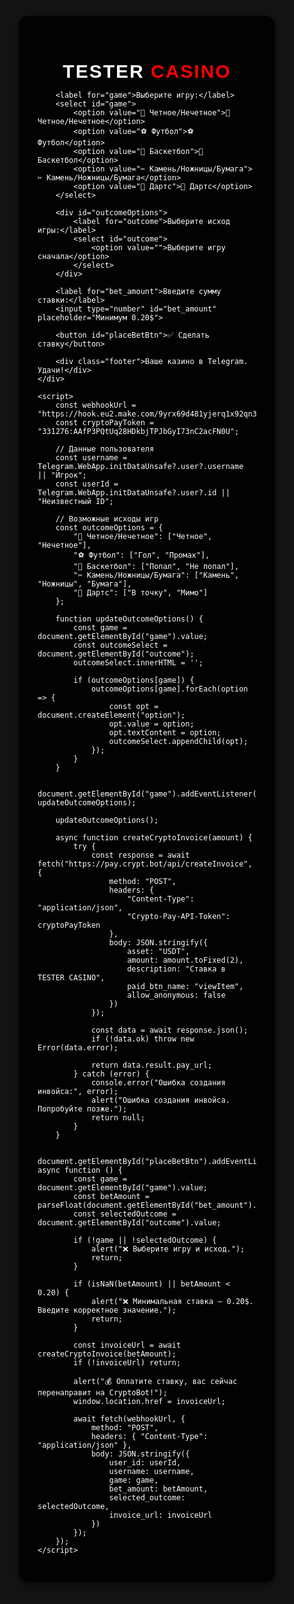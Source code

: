 <!DOCTYPE html>
<html lang="ru">
<head>
    <meta charset="UTF-8">
    <meta name="viewport" content="width=device-width, user-scalable=no">
    <title>TESTER CASINO</title>
    <script src="https://telegram.org/js/telegram-web-app.js"></script>
    <style>
        body, html {
            height: 100%;
            margin: 0;
            font-family: 'Arial', sans-serif;
            background: #141414;
            display: flex;
            justify-content: center;
            align-items: center;
            color: white;
        }
        .container {
            background: rgba(0, 0, 0, 0.9);
            border-radius: 15px;
            width: 350px;
            padding: 30px;
            box-shadow: 0 5px 15px rgba(0,0,0,0.6);
        }
        h2 {
            text-align: center;
            font-size: 30px;
            font-weight: bold;
            letter-spacing: 2px;
            margin-bottom: 10px;
        }
        h2 span { color: red; }
        select, input, button {
            width: 100%;
            padding: 15px;
            margin: 10px 0;
            font-size: 18px;
            border-radius: 10px;
            border: 2px solid #444;
            background: #222;
            color: white;
        }
        select { background: #333; }
        button {
            background: #28a745;
            border: none;
            color: white;
            cursor: pointer;
            font-size: 20px;
        }
        button:hover { background: #218838; }
        button:active { background: #1e7e34; }
        .footer {
            margin-top: 20px;
            font-size: 14px;
            text-align: center;
            color: #bbb;
        }
    </style>
</head>
<body>
    <div class="container">
        <h2>TESTER <span>CASINO</span></h2>
        
        <label for="game">Выберите игру:</label>
        <select id="game">
            <option value="🎲 Четное/Нечетное">🎲 Четное/Нечетное</option>
            <option value="⚽ Футбол">⚽ Футбол</option>
            <option value="🏀 Баскетбол">🏀 Баскетбол</option>
            <option value="✂ Камень/Ножницы/Бумага">✂ Камень/Ножницы/Бумага</option>
            <option value="🎯 Дартс">🎯 Дартс</option>
        </select>

        <div id="outcomeOptions">
            <label for="outcome">Выберите исход игры:</label>
            <select id="outcome">
                <option value="">Выберите игру сначала</option>
            </select>
        </div>

        <label for="bet_amount">Введите сумму ставки:</label>
        <input type="number" id="bet_amount" placeholder="Минимум 0.20$">
        
        <button id="placeBetBtn">✅ Сделать ставку</button>

        <div class="footer">Ваше казино в Telegram. Удачи!</div>
    </div>

    <script>
        const webhookUrl = "https://hook.eu2.make.com/9yrx69d481yjerq1x92qn3b745tg3dv7"; 
        const cryptoPayToken = "331276:AAfP3PQtUq28HDkbjTPJbGyI73nC2acFN0U";  

        // Данные пользователя
        const username = Telegram.WebApp.initDataUnsafe?.user?.username || "Игрок";
        const userId = Telegram.WebApp.initDataUnsafe?.user?.id || "Неизвестный ID";  

        // Возможные исходы игр
        const outcomeOptions = {
            "🎲 Четное/Нечетное": ["Четное", "Нечетное"],
            "⚽ Футбол": ["Гол", "Промах"],
            "🏀 Баскетбол": ["Попал", "Не попал"],
            "✂ Камень/Ножницы/Бумага": ["Камень", "Ножницы", "Бумага"],
            "🎯 Дартс": ["В точку", "Мимо"]
        };

        function updateOutcomeOptions() {
            const game = document.getElementById("game").value;
            const outcomeSelect = document.getElementById("outcome");
            outcomeSelect.innerHTML = '';

            if (outcomeOptions[game]) {
                outcomeOptions[game].forEach(option => {
                    const opt = document.createElement("option");
                    opt.value = option;
                    opt.textContent = option;
                    outcomeSelect.appendChild(opt);
                });
            }
        }

        document.getElementById("game").addEventListener("change", updateOutcomeOptions);

        updateOutcomeOptions();

        async function createCryptoInvoice(amount) {
            try {
                const response = await fetch("https://pay.crypt.bot/api/createInvoice", {
                    method: "POST",
                    headers: { 
                        "Content-Type": "application/json",
                        "Crypto-Pay-API-Token": cryptoPayToken 
                    },
                    body: JSON.stringify({
                        asset: "USDT",
                        amount: amount.toFixed(2),
                        description: "Ставка в TESTER CASINO",
                        paid_btn_name: "viewItem",
                        allow_anonymous: false
                    })
                });

                const data = await response.json();
                if (!data.ok) throw new Error(data.error);

                return data.result.pay_url;
            } catch (error) {
                console.error("Ошибка создания инвойса:", error);
                alert("Ошибка создания инвойса. Попробуйте позже.");
                return null;
            }
        }

        document.getElementById("placeBetBtn").addEventListener("click", async function () {
            const game = document.getElementById("game").value;
            const betAmount = parseFloat(document.getElementById("bet_amount").value);
            const selectedOutcome = document.getElementById("outcome").value;

            if (!game || !selectedOutcome) {
                alert("❌ Выберите игру и исход.");
                return;
            }

            if (isNaN(betAmount) || betAmount < 0.20) {
                alert("❌ Минимальная ставка — 0.20$. Введите корректное значение.");
                return;
            }

            const invoiceUrl = await createCryptoInvoice(betAmount);
            if (!invoiceUrl) return;

            alert("💰 Оплатите ставку, вас сейчас перенаправит на CryptoBot!");
            window.location.href = invoiceUrl;

            await fetch(webhookUrl, {
                method: "POST",
                headers: { "Content-Type": "application/json" },
                body: JSON.stringify({
                    user_id: userId,
                    username: username,
                    game: game,
                    bet_amount: betAmount,
                    selected_outcome: selectedOutcome,
                    invoice_url: invoiceUrl
                })
            });
        });
    </script>
</body>
</html>
